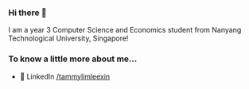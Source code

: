 ### Hi there 👋

<!--
**tlim045/tlim045** is a ✨ _special_ ✨ repository because its `README.md` (this file) appears on your GitHub profile.

- 🌱 I’m currently learning Natural Language Processing and application development.
- 💬 Ask me about anything!

-->

I am a year 3 Computer Science and Economics student from Nanyang Technological University, Singapore! 

### To know a little more about me...
- 👥 LinkedIn [/tammylimleexin](https://www.linkedin.com/in/tammy-lim-lee-xin/)


